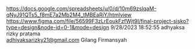 https://docs.google.com/spreadsheets/u/0/d/10m69zslqaM-qNyJ91QTs5_f8mE7a2Mb2M4_tMBEaRiY/htmlview
https://www.figma.com/file/56599F3zLrEoukFzfWjt9I/final-project-sisko?type=design&node-id=0-1&mode=design
9/28/2023 18:52:55	adhyaksa rizky pratama	
adhiyaksarizky21@gmail.com
Gilang Firmansyah
